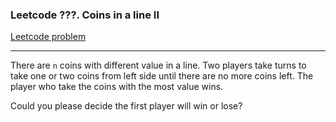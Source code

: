 ### Leetcode ???. Coins in a line II

[Leetcode problem](https://leetcode.com/discuss/general-discussion/136614/coins-problem-set-c-solution)

---

There are `n` coins with different value in a line. Two players take turns to take one or two coins from left side until
there are no more coins left. The player who take the coins with the most value wins.

Could you please decide the first player will win or lose?

